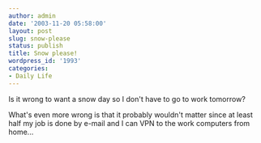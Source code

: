 ```yaml
---
author: admin
date: '2003-11-20 05:58:00'
layout: post
slug: snow-please
status: publish
title: Snow please!
wordpress_id: '1993'
categories:
- Daily Life
---
```

Is it wrong to want a snow day so I don&apos;t have to go to work tomorrow?

What&apos;s even more wrong is that it probably wouldn&apos;t matter since at least half my job is done by e-mail and I can VPN to the work computers from home...
